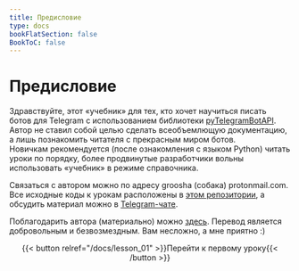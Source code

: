 ```yaml
---
title: Предисловие
type: docs
bookFlatSection: false
BookToC: false
---
```


# Предисловие

Здравствуйте, этот «учебник» для тех, кто хочет научиться писать ботов для Telegram с использованием библиотеки [pyTelegramBotAPI](https://github.com/eternnoir/pyTelegramBotAPI). Автор не ставил собой целью сделать всеобъемлющую документацию, а лишь познакомить читателя с прекрасным миром ботов.  
Новичкам рекомендуется (после ознакомления с языком Python) читать уроки по порядку, более продвинутые разработчики вольны использовать «учебник» в режиме справочника.

Связаться с автором можно по адресу groosha (собака) protonmail.com.  
Все исходные коды к урокам расположены в [этом репозитории](https://github.com/MasterGroosha/telegram-tutorial), а обсудить материал можно в [Telegram-чате](https://t.me/joinchat/ABtnIE7H7Q3TRRh8n8uNww).

Поблагодарить автора (материально) можно <a href="https://money.yandex.ru/to/41001515922197" target="_blank">здесь</a>. Перевод является добровольным и безвозмездным. Вам несложно, а мне приятно :)

<center>
{{< button relref="/docs/lesson_01" >}}Перейти к первому уроку{{< /button >}}
</center>